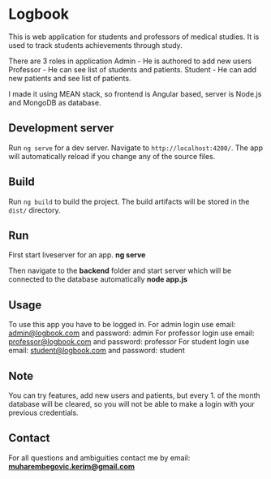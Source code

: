 # Logbook

This is web application for students and professors of medical studies. It is used to track students achievements through study.

There are 3 roles in application
Admin - He is authored to add new users 
Professor - He can see list of students and patients.
Student - He can add new patients and see list of patients.

I made it using MEAN stack, so frontend is Angular based, server is Node.js and MongoDB as database.

## Development server

Run `ng serve` for a dev server. Navigate to `http://localhost:4200/`. The app will automatically reload if you change any of the source files.

## Build

Run `ng build` to build the project. The build artifacts will be stored in the `dist/` directory.

## Run

First start liveserver for an app.
	**ng serve**

Then navigate to the **backend** folder and start server which will be connected to the database automatically
  **node app.js**

## Usage

To use this app you have to be logged in.
For admin login use email: admin@logbook.com and password: admin
For professor login use email: professor@logbook.com and password: professor
For student login use email: student@logbook.com and password: student

## Note

You can try features, add new users and patients, but every 1. of the month database will be cleared, so you will not be able to make a login with your previous credentials.

## Contact

For all questions and ambiguities contact me by email: **muharembegovic.kerim@gmail.com**
